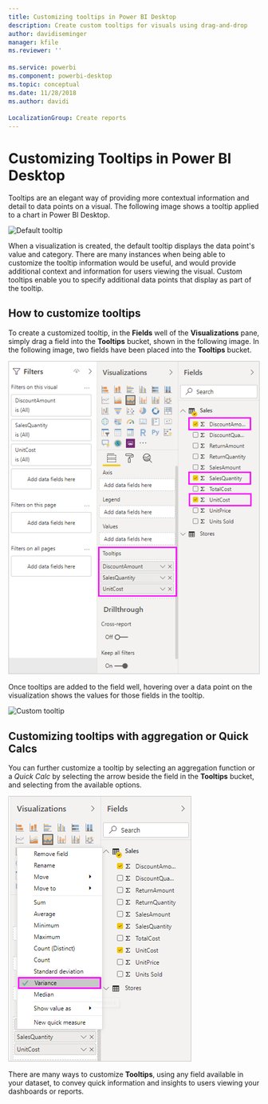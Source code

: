 ```yaml
---
title: Customizing tooltips in Power BI Desktop
description: Create custom tooltips for visuals using drag-and-drop
author: davidiseminger
manager: kfile
ms.reviewer: ''

ms.service: powerbi
ms.component: powerbi-desktop
ms.topic: conceptual
ms.date: 11/28/2018
ms.author: davidi

LocalizationGroup: Create reports
---
```

# Customizing Tooltips in Power BI Desktop
Tooltips are an elegant way of providing more contextual information and detail to data points on a visual. The following image shows a tooltip applied to a chart in Power BI Desktop.

![Default tooltip](media/desktop-custom-tooltips/custom-tooltips-1.png)

When a visualization is created, the default tooltip displays the data point's value and category. There are many instances when being able to customize the tooltip information would be useful, and would provide additional context and information for users viewing the visual. Custom tooltips enable you to specify additional data points that display as part of the tooltip.

## How to customize tooltips
To create a customized tooltip, in the **Fields** well of the **Visualizations** pane, simply drag a field into the **Tooltips** bucket, shown in the following image. In the following image, two fields have been placed into the **Tooltips** bucket.

![Adding tooltip fields](media/desktop-custom-tooltips/custom-tooltips-2.png)

Once tooltips are added to the field well, hovering over a data point on the visualization shows the values for those fields in the tooltip.

![Custom tooltip](media/desktop-custom-tooltips/custom-tooltips-3.png)

## Customizing tooltips with aggregation or Quick Calcs
You can further customize a tooltip by selecting an aggregation function or a *Quick Calc* by selecting the arrow beside the field in the **Tooltips** bucket, and selecting from the available options.

![Tooltip with Quick Calc](media/desktop-custom-tooltips/custom-tooltips-4.png)

There are many ways to customize **Tooltips**, using any field available in your dataset, to convey quick information and insights to users viewing your dashboards or reports.

